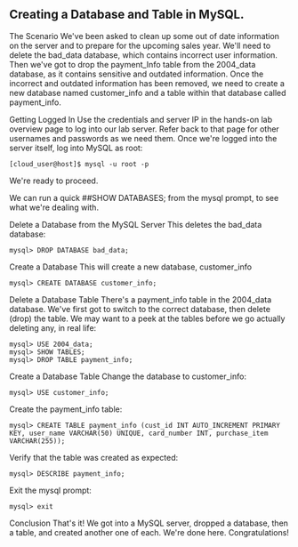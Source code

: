 ## Creating a Database and Table in MySQL.

The Scenario
We've been asked to clean up some out of date information on the server and to prepare for the upcoming sales year. We'll need to delete the bad_data database, which contains incorrect user information. Then we've got to drop the payment_Info table from the 2004_data database, as it contains sensitive and outdated information. Once the incorrect and outdated information has been removed, we need to create a new database named customer_info and a table within that database called payment_info.

Getting Logged In
Use the credentials and server IP in the hands-on lab overview page to log into our lab server. Refer back to that page for other usernames and passwords as we need them. Once we're logged into the server itself, log into MySQL as root:
```
[cloud_user@host]$ mysql -u root -p
```

We're ready to proceed.

We can run a quick ##SHOW DATABASES; from the mysql prompt, to see what we're dealing with.

Delete a Database from the MySQL Server
This deletes the bad_data database:
```
mysql> DROP DATABASE bad_data;
```

Create a Database
This will create a new database, customer_info
```
mysql> CREATE DATABASE customer_info;
```

Delete a Database Table
There's a payment_info table in the 2004_data database. We've first got to switch to the correct database, then delete (drop) the table. We may want to a peek at the tables before we go actually deleting any, in real life:
```
mysql> USE 2004_data;
mysql> SHOW TABLES;
mysql> DROP TABLE payment_info;
```

Create a Database Table
Change the database to customer_info:
```
mysql> USE customer_info;
```

Create the payment_info table:
```
mysql> CREATE TABLE payment_info (cust_id INT AUTO_INCREMENT PRIMARY KEY, user_name VARCHAR(50) UNIQUE, card_number INT, purchase_item VARCHAR(255));
```

Verify that the table was created as expected:
```
mysql> DESCRIBE payment_info;
```

Exit the mysql prompt:
```
mysql> exit
```

Conclusion
That's it! We got into a MySQL server, dropped a database, then a table, and created another one of each. We're done here. Congratulations!
